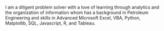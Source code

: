 I am a diligent problem solver with a love of learning through analytics and the organization of information whom has a background in Petroleum Engineering and skills in Advanced Microsoft Excel, VBA, Python, Matplotlib, SQL, Javascript, R, and Tableau. 

<!---
tnguyen0306/tnguyen0306 is a ✨ special ✨ repository because its `README.md` (this file) appears on your GitHub profile.
You can click the Preview link to take a look at your changes.
--->
